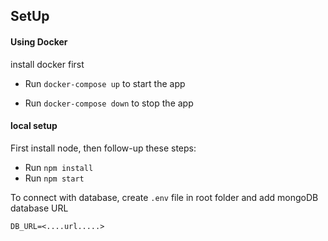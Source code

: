 ## SetUp

#### Using Docker

install docker first

- Run `docker-compose up` to start the app

- Run `docker-compose down` to stop the app

#### local setup

First install node, then follow-up these steps:

- Run `npm install`
- Run `npm start`

To connect with database, create `.env` file in root folder and add mongoDB database URL

```
DB_URL=<....url.....>
```
